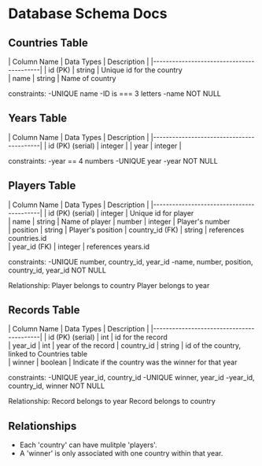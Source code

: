 # Database Schema Docs

## Countries Table 

| Column Name | Data Types | Description   |
|------------------------------------------|
| id    (PK)  | string     | Unique id for the country    
| name        | string     | Name of country     

constraints:
-UNIQUE name
-ID is === 3 letters 
-name NOT NULL

## Years Table 

| Column Name | Data Types | Description   |
|------------------------------------------|
| id (PK) (serial) | integer |
| year     | integer  |         
<!-- | winner_country_id (FK)  | string     | Forgein Key, references country.id to denote the winner of that year -->

constraints:
-year == 4 numbers
-UNIQUE year
-year NOT NULL

## Players Table

| Column Name | Data Types | Description   |
|------------------------------------------|
| id (PK) (serial) | integer    | Unique id for player          
| name        | string     | Name of player 
| number      | integer    | Player's number          
| position    | string     | Player's position
| country_id (FK)   | string     | references countries.id    
| year_id (FK)   | integer     | references years.id    

constraints:
-UNIQUE number, country_id, year_id
-name, number, position, country_id, year_id NOT NULL

Relationship: 
Player belongs to country 
Player belongs to year 
 

## Records Table

| Column Name | Data Types | Description   |
|------------------------------------------|
| id   (PK)  (serial)     | int    | id for the record            
| year_id     | int        | year of the record 
| country_id  | string     | id of the country, linked to Countries table          
| winner      | boolean    | Indicate if the country was the winner for that year

constraints:
-UNIQUE year_id, country_id
-UNIQUE winner, year_id
-year_id, country_id, winner NOT NULL

Relationship:
Record belongs to year 
Record belongs to country 


## Relationships 

- Each 'country' can have mulitple 'players'.
- A 'winner' is only associated with one country within that year.  

